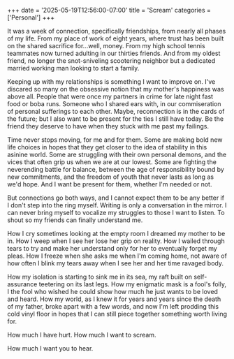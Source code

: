 +++
date = '2025-05-19T12:56:00-07:00'
title = 'Scream'
categories = ['Personal']
+++

It was a week of connection, specifically friendships, from nearly all phases of my life. From my place of work of eight years, where trust has been built on the shared sacrifice for...well, money. From my high school tennis teammates now turned adulting in our thirties friends. And from my oldest friend, no longer the snot-sniveling scootering neighbor but a dedicated married working man looking to start a family. 

Keeping up with my relationships is something I want to improve on. I've discared so many on the obsessive notion that my mother's happiness was above all. People that were once my partners in crime for late night fast food or boba runs. Someone who I shared ears with, in our commiseration of personal sufferings to each other. Maybe, reconnection is in the cards of the future; but I also want to be present for the ties I still have today. Be the friend they deserve to have when they stuck with me past my failings. 

Time never stops moving, for me and for them. Some are making bold new life choices in hopes that they get closer to the idea of stability in this asinine world. Some are struggling with their own personal demons, and the vices that often grip us when we are at our lowest. Some are fighting the neverending battle for balance, between the age of responsibility bound by new commitments, and the freedom of youth that never lasts as long as we'd hope. And I want be present for them, whether I'm needed or not. 

But connections go both ways, and I cannot expect them to be any better if I don't step into the ring myself. Writing is only a conversation in the mirror. I can never bring myself to vocalize my struggles to those I want to listen. To shout so my friends can finally understand me.

How I cry sometimes looking at the empty room I dreamed my mother to be in. How I weep when I see her lose her grip on reality. How I wailed through tears to try and make her understand only for her to eventually forget my pleas. How I freeze when she asks me when I'm coming home, not aware of how often I blink my tears away when I see her and her time ravaged body. 

How my isolation is starting to sink me in its sea, my raft built on self-assurance teetering on its last legs. How my enigmatic mask is a fool's folly, I the fool who wished he could show how much he just wants to be loved and heard. How my world, as I knew it for years and years since the death of my father, broke apart with a few words, and now I'm left prodding this cold vinyl floor in hopes that I can still piece together something worth living for. 

How much I have hurt. How much I want to scream. 

How much I want you to hear. 